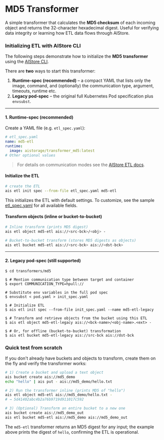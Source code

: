 # MD5 Transformer

A simple transformer that calculates the **MD5 checksum** of each incoming object and returns the 32-character hexadecimal digest. Useful for verifying data integrity or learning how ETL data flows through AIStore.

### Initializing ETL with AIStore CLI

The following steps demonstrate how to initialize the **MD5 transformer** using the [AIStore CLI](https://github.com/NVIDIA/aistore/blob/main/docs/cli.md).

There are **two** ways to start this transformer:

1. **Runtime-spec (recommended)** – a compact YAML that lists only the image, command, and (optionally) the communication type, argument, timeouts, runtime etc.
2. **Legacy pod-spec** – the original full Kubernetes Pod specification plus `envsubst`.

---

#### 1. Runtime-spec (recommended)

Create a YAML file (e.g. `etl_spec.yaml`):

```yaml
# etl_spec.yaml
name: md5-etl
runtime:
  image: aistorage/transformer_md5:latest
# Other optional values
```
> For details on communication modes see the [AIStore ETL docs](https://github.com/NVIDIA/aistore/blob/main/docs/etl.md#communication-mechanisms).

#### Initialize the ETL

```bash
# create the ETL
ais etl init spec --from-file etl_spec.yaml md5-etl
```

This initializes the ETL with default settings. To customize, see the sample [etl_spec.yaml](transformers/md5/Dockerfile) for all available fields.

#### Transform objects (inline or bucket-to-bucket)

```bash
# Inline transform (prints MD5 digest)
ais etl object md5-etl ais://<src-bck>/<obj> -

# Bucket-to-bucket transform (stores MD5 digests as objects)
ais etl bucket md5-etl ais://<src-bck> ais://<dst-bck>
```

---

#### 2. Legacy pod-spec (still supported)

```!bash
$ cd transformers/md5

$ # Mention communication type between target and container
$ export COMMUNICATION_TYPE=hpull://

# Substitute env variables in the full pod spec
$ envsubst < pod.yaml > init_spec.yaml

$ # Initialize ETL
$ ais etl init spec --from-file init_spec.yaml --name md5-etl-legacy

$ # Transform and retrieve objects from the bucket using this ETL
$ ais etl object md5-etl-legacy ais://<bck-name>/<obj-name>.<ext> -

$ # Or, for offline (bucket-to-bucket) transformation
$ ais etl bucket md5-etl-legacy ais://src-bck ais://dst-bck 
```

### Quick test from scratch

If you don't already have buckets and objects to transform, create them on the fly and verify the transformer works:

```bash
# 1) Create a bucket and upload a text object
ais bucket create ais://md5_demo
echo "hello" | ais put - ais://md5_demo/hello.txt

# 2) Run the transformer inline (prints MD5 of "hello")
ais etl object md5-etl ais://md5_demo/hello.txt -
# → 5d41402abc4b2a76b9719d911017c592

# 3) (Optional) Transform an entire bucket to a new one
ais bucket create ais://md5_demo_out
ais etl bucket md5-etl ais://md5_demo ais://md5_demo_out
```

The `md5-etl` transformer returns an MD5 digest for any input; the example above prints the digest of `hello`, confirming the ETL is operational. 